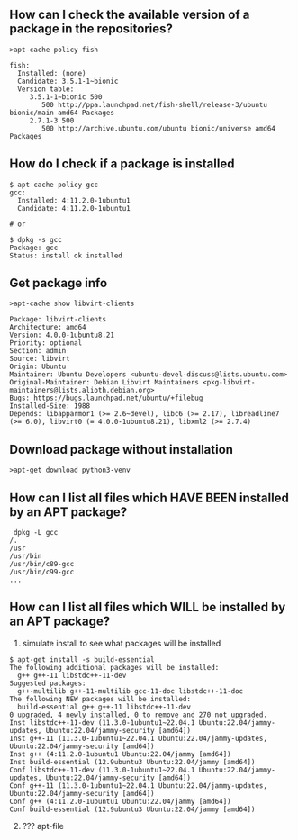 ## How can I check the available version of a package in the repositories?

```
>apt-cache policy fish

fish:
  Installed: (none)
  Candidate: 3.5.1-1~bionic
  Version table:
     3.5.1-1~bionic 500
        500 http://ppa.launchpad.net/fish-shell/release-3/ubuntu bionic/main amd64 Packages
     2.7.1-3 500
        500 http://archive.ubuntu.com/ubuntu bionic/universe amd64 Packages
```

## How do I check if a package is installed

```
$ apt-cache policy gcc
gcc:
  Installed: 4:11.2.0-1ubuntu1
  Candidate: 4:11.2.0-1ubuntu1

# or

$ dpkg -s gcc
Package: gcc
Status: install ok installed
```

## Get package info

```
>apt-cache show libvirt-clients

Package: libvirt-clients
Architecture: amd64
Version: 4.0.0-1ubuntu8.21
Priority: optional
Section: admin
Source: libvirt
Origin: Ubuntu
Maintainer: Ubuntu Developers <ubuntu-devel-discuss@lists.ubuntu.com>
Original-Maintainer: Debian Libvirt Maintainers <pkg-libvirt-maintainers@lists.alioth.debian.org>
Bugs: https://bugs.launchpad.net/ubuntu/+filebug
Installed-Size: 1988
Depends: libapparmor1 (>= 2.6~devel), libc6 (>= 2.17), libreadline7 (>= 6.0), libvirt0 (= 4.0.0-1ubuntu8.21), libxml2 (>= 2.7.4)
```

## Download package without installation

```
>apt-get download python3-venv
```

## How can I list all files which HAVE BEEN installed by an APT package?

```
 dpkg -L gcc
/.
/usr
/usr/bin
/usr/bin/c89-gcc
/usr/bin/c99-gcc
...
```

## How can I list all files which WILL be installed by an APT package?

1. simulate install to see what packages will be installed

```
$ apt-get install -s build-essential 
The following additional packages will be installed:
  g++ g++-11 libstdc++-11-dev
Suggested packages:
  g++-multilib g++-11-multilib gcc-11-doc libstdc++-11-doc
The following NEW packages will be installed:
  build-essential g++ g++-11 libstdc++-11-dev
0 upgraded, 4 newly installed, 0 to remove and 270 not upgraded.
Inst libstdc++-11-dev (11.3.0-1ubuntu1~22.04.1 Ubuntu:22.04/jammy-updates, Ubuntu:22.04/jammy-security [amd64])
Inst g++-11 (11.3.0-1ubuntu1~22.04.1 Ubuntu:22.04/jammy-updates, Ubuntu:22.04/jammy-security [amd64])
Inst g++ (4:11.2.0-1ubuntu1 Ubuntu:22.04/jammy [amd64])
Inst build-essential (12.9ubuntu3 Ubuntu:22.04/jammy [amd64])
Conf libstdc++-11-dev (11.3.0-1ubuntu1~22.04.1 Ubuntu:22.04/jammy-updates, Ubuntu:22.04/jammy-security [amd64])
Conf g++-11 (11.3.0-1ubuntu1~22.04.1 Ubuntu:22.04/jammy-updates, Ubuntu:22.04/jammy-security [amd64])
Conf g++ (4:11.2.0-1ubuntu1 Ubuntu:22.04/jammy [amd64])
Conf build-essential (12.9ubuntu3 Ubuntu:22.04/jammy [amd64])
```

2. ??? apt-file